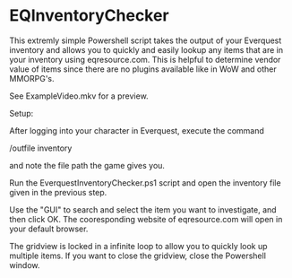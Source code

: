 # EQInventoryChecker

This extremly simple Powershell script takes the output of your Everquest inventory and allows you to quickly and easily lookup any items that are in your inventory using eqresource.com.  This is helpful to determine vendor value of items since there are no plugins available like in WoW and other MMORPG's.

See ExampleVideo.mkv for a preview.

Setup:

After logging into your character in Everquest, execute the command 

/outfile inventory 

and note the file path the game gives you.

Run the EverquestInventoryChecker.ps1 script and open the inventory file given in the previous step.

Use the "GUI" to search and select the item you want to investigate, and then click OK.  The cooresponding website of eqresource.com will open in your default browser.

The gridview is locked in a infinite loop to allow you to quickly look up multiple items.  If you want to close the gridview, close the Powershell window.



